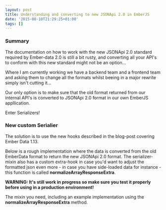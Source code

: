 ```yaml
---
layout: post
title: Understanding and converting to new JSONApi 2.0 in EmberJS
date: '2015-08-10T21:29:25+01:00'
tags: []
---
```


### Summary

The documentation on how to work with the new JSONApi 2.0 standard required by Ember-data 2.0 is still a bit rusty, and converting all your API's to conform with this new standard might not be an option...

Where I am currently working we have a backend team and a frontend team and asking them to change all the formats whilst beeing in a major rewrite simply isn't cutting it...

Our only option is to make sure that the old format returned from our internal API's is converted to JSONApi 2.0 format in our own EmberJS appllication.

Enter Serializers!

### New custom Serialier

The solution is to use the new hooks described in the blog-post covering Ember Data 1.13.

Below is a rough implementation where the data is converted from the old EmberData format to return the new JSONApi 2.0 format.
The serializer-mixin also has a custom extra-hook in case you'd want to adjust the formatted json even more - in case you have side-loaded data for instance - this function is called **normalizeArrayResponseExtra**.

**WARNING: It's still work in progress so make sure you test it properly before using in a production environment!**

The mixin you need, including an example implementation using the **normalizeArrayResponseExtra** method.
<script src="https://gist.github.com/hussfelt/064506796c7e94e85e47.js"></script>